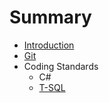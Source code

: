 # Summary

* [Introduction](README.md)
* [Git](git.md)
* Coding Standards
  * C\#
  * [T-SQL](t-sql.md)



